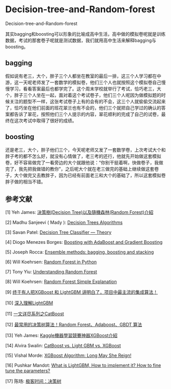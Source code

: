 # Decision-tree-and-Random-forest
Decision-tree-and-Random-forest



其实bagging和boosting可以形象的比喻成高中生活，高中做的模拟卷呢就是训练数据，考试的那套卷子呢就是测试数据，我们就用高中生活来解释bagging与boosting。

## bagging

假如说有老三，大个，胖子三个人都坐在教室的最后一排，这三个人学习都在中游，这一天呢老师发了一套数学的模拟卷，他们三个人也就按照这个模拟卷自己慢慢学习，看看答案最后也都学完了。这个周末学校就举行了考试，恰巧老三，大个，胖子三个人坐在一起，面对着这个考试卷子，他们三个人呢因为做模拟题的时候关注的题型不一样，这张考试卷子上有的会有的不会，这三个人就偷偷交流起来了，恰巧坐在他们前面的班花翠兰也有不会的，他们三个就把自己学过的确认的答案都告诉了翠花，按照他们三个人提示的内容，翠花顺利的完成了自己的试卷，最终在这次考试中取得了很好的成绩。

## boosting

还是老三，大个，胖子他们三个，今天呢老师又发了一套数学卷，上次考试大个和胖子考的都不怎么好，就没有心情做了，老三考的还行，他就先开始做这套模拟卷，好不容易做完了一看旁边的大个就跟他说：“你别干挺着啊，快做卷子，我做完了，我先把我做错的教你”，之后呢大个就在老三做完的基础上继续做这套卷子，大个做完又去教胖子，因为已经有前面老三和大个的基础了，所以这套模拟卷胖子做的相当不错。

## 参考文献

[1] Yeh James: [決策樹(Decision Tree)以及隨機森林(Random Forest)介紹](https://medium.com/jameslearningnote/%E8%B3%87%E6%96%99%E5%88%86%E6%9E%90-%E6%A9%9F%E5%99%A8%E5%AD%B8%E7%BF%92-%E7%AC%AC3-5%E8%AC%9B-%E6%B1%BA%E7%AD%96%E6%A8%B9-decision-tree-%E4%BB%A5%E5%8F%8A%E9%9A%A8%E6%A9%9F%E6%A3%AE%E6%9E%97-random-forest-%E4%BB%8B%E7%B4%B9-7079b0ddfbda)

[2] Madhu Sanjeevi ( Mady ): [Decision Trees Algorithms](https://medium.com/deep-math-machine-learning-ai/chapter-4-decision-trees-algorithms-b93975f7a1f1)

[3] Savan Patel: [Decision Tree Classifier — Theory](https://medium.com/machine-learning-101/chapter-3-decision-trees-theory-e7398adac567)

[4] Diogo Menezes Borges: [Boosting with AdaBoost and Gradient Boosting](https://medium.com/diogo-menezes-borges/boosting-with-adaboost-and-gradient-boosting-9cbab2a1af81)

[5] Joseph Rocca: [Ensemble methods: bagging, boosting and stacking](https://towardsdatascience.com/ensemble-methods-bagging-boosting-and-stacking-c9214a10a205)

[6] Will Koehrsen: [Random Forest in Python](https://towardsdatascience.com/random-forest-in-python-24d0893d51c0)

[7] Tony Yiu: [Understanding Random Forest](https://towardsdatascience.com/understanding-random-forest-58381e0602d2)

[8] Will Koehrsen: [Random Forest Simple Explanation](https://medium.com/@williamkoehrsen/random-forest-simple-explanation-377895a60d2d)

[9] [终于有人把XGBoost 和 LightGBM 讲明白了，项目中最主流的集成算法！](https://mp.weixin.qq.com/s/LoX987dypDg8jbeTJMpEPQ)

[10] [深入理解LightGBM](https://mp.weixin.qq.com/s/l6Fp5WTNH0b_cl2y7Az76Q)

[11] [一文详尽系列之CatBoost](https://mp.weixin.qq.com/s/E3pSPsG18053F5GG1Z8jNQ)

[12] [最常用的决策树算法！Random Forest、Adaboost、GBDT 算法](https://mp.weixin.qq.com/s/Nl_-PdF0nHBq8yGp6AdI-Q)

[13] Yeh James: [Kaggle機器學習競賽神器XGBoost介紹](https://medium.com/jameslearningnote/資料分析-機器學習-第5-2講-kaggle機器學習競賽神器xgboost介紹-1c8f55cffcc)

[14] Alvira Swalin: [CatBoost vs. Light GBM vs. XGBoost](https://towardsdatascience.com/catboost-vs-light-gbm-vs-xgboost-5f93620723db)

[15] Vishal Morde: [XGBoost Algorithm: Long May She Reign!](https://towardsdatascience.com/https-medium-com-vishalmorde-xgboost-algorithm-long-she-may-rein-edd9f99be63d)

[16] Pushkar Mandot: [What is LightGBM, How to implement it? How to fine tune the parameters?](https://medium.com/@pushkarmandot/https-medium-com-pushkarmandot-what-is-lightgbm-how-to-implement-it-how-to-fine-tune-the-parameters-60347819b7fc)

[17] 陈旸: [极客时间：决策树](https://time.geekbang.org/column/article/78273)



